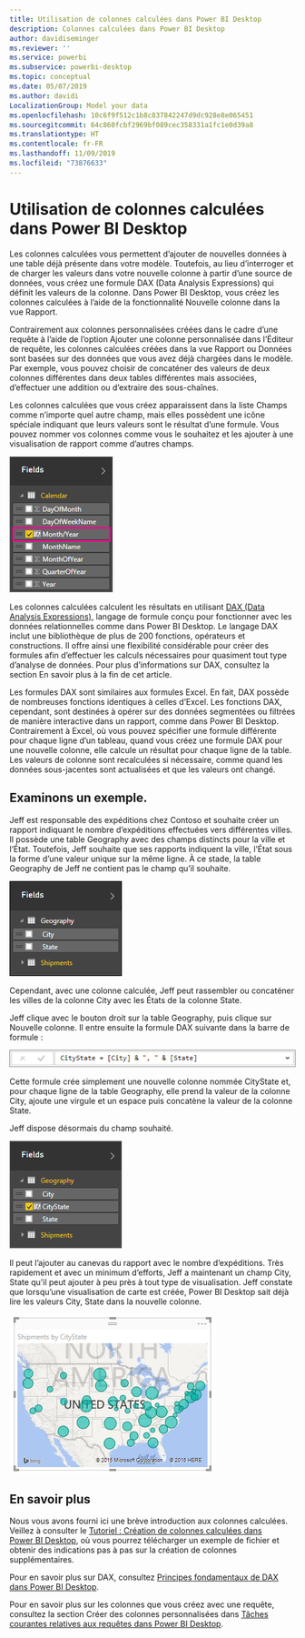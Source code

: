 ```yaml
---
title: Utilisation de colonnes calculées dans Power BI Desktop
description: Colonnes calculées dans Power BI Desktop
author: davidiseminger
ms.reviewer: ''
ms.service: powerbi
ms.subservice: powerbi-desktop
ms.topic: conceptual
ms.date: 05/07/2019
ms.author: davidi
LocalizationGroup: Model your data
ms.openlocfilehash: 10c6f9f512c1b8c837842247d9dc928e8e065451
ms.sourcegitcommit: 64c860fcbf2969bf089cec358331a1fc1e0d39a8
ms.translationtype: HT
ms.contentlocale: fr-FR
ms.lasthandoff: 11/09/2019
ms.locfileid: "73876633"
---
```

# <a name="using-calculated-columns-in-power-bi-desktop"></a>Utilisation de colonnes calculées dans Power BI Desktop
Les colonnes calculées vous permettent d’ajouter de nouvelles données à une table déjà présente dans votre modèle. Toutefois, au lieu d’interroger et de charger les valeurs dans votre nouvelle colonne à partir d’une source de données, vous créez une formule DAX (Data Analysis Expressions) qui définit les valeurs de la colonne. Dans Power BI Desktop, vous créez les colonnes calculées à l’aide de la fonctionnalité Nouvelle colonne dans la vue Rapport.

Contrairement aux colonnes personnalisées créées dans le cadre d’une requête à l’aide de l’option Ajouter une colonne personnalisée dans l’Éditeur de requête, les colonnes calculées créées dans la vue Rapport ou Données sont basées sur des données que vous avez déjà chargées dans le modèle. Par exemple, vous pouvez choisir de concaténer des valeurs de deux colonnes différentes dans deux tables différentes mais associées, d’effectuer une addition ou d’extraire des sous-chaînes.

Les colonnes calculées que vous créez apparaissent dans la liste Champs comme n’importe quel autre champ, mais elles possèdent une icône spéciale indiquant que leurs valeurs sont le résultat d’une formule. Vous pouvez nommer vos colonnes comme vous le souhaitez et les ajouter à une visualisation de rapport comme d’autres champs.

![](media/desktop-calculated-columns/calccolinpbid_fields.png)

Les colonnes calculées calculent les résultats en utilisant [DAX (Data Analysis Expressions)](https://msdn.microsoft.com/library/gg413422.aspx), langage de formule conçu pour fonctionner avec les données relationnelles comme dans Power BI Desktop. Le langage DAX inclut une bibliothèque de plus de 200 fonctions, opérateurs et constructions. Il offre ainsi une flexibilité considérable pour créer des formules afin d’effectuer les calculs nécessaires pour quasiment tout type d’analyse de données. Pour plus d’informations sur DAX, consultez la section En savoir plus à la fin de cet article.

Les formules DAX sont similaires aux formules Excel. En fait, DAX possède de nombreuses fonctions identiques à celles d’Excel. Les fonctions DAX, cependant, sont destinées à opérer sur des données segmentées ou filtrées de manière interactive dans un rapport, comme dans Power BI Desktop. Contrairement à Excel, où vous pouvez spécifier une formule différente pour chaque ligne d’un tableau, quand vous créez une formule DAX pour une nouvelle colonne, elle calcule un résultat pour chaque ligne de la table. Les valeurs de colonne sont recalculées si nécessaire, comme quand les données sous-jacentes sont actualisées et que les valeurs ont changé.

## <a name="lets-look-at-an-example"></a>Examinons un exemple.
Jeff est responsable des expéditions chez Contoso et souhaite créer un rapport indiquant le nombre d’expéditions effectuées vers différentes villes. Il possède une table Geography avec des champs distincts pour la ville et l’État. Toutefois, Jeff souhaite que ses rapports indiquent la ville, l’État sous la forme d’une valeur unique sur la même ligne. À ce stade, la table Geography de Jeff ne contient pas le champ qu’il souhaite.

![](media/desktop-calculated-columns/calccolinpbid_cityandstatefields.png)

Cependant, avec une colonne calculée, Jeff peut rassembler ou concaténer les villes de la colonne City avec les États de la colonne State.

Jeff clique avec le bouton droit sur la table Geography, puis clique sur Nouvelle colonne. Il entre ensuite la formule DAX suivante dans la barre de formule :

![](media/desktop-calculated-columns/calccolinpbid_formula.png)

Cette formule crée simplement une nouvelle colonne nommée CityState et, pour chaque ligne de la table Geography, elle prend la valeur de la colonne City, ajoute une virgule et un espace puis concatène la valeur de la colonne State.

Jeff dispose désormais du champ souhaité.

![](media/desktop-calculated-columns/calccolinpbid_citystatefield.png)

Il peut l’ajouter au canevas du rapport avec le nombre d’expéditions. Très rapidement et avec un minimum d’efforts, Jeff a maintenant un champ City, State qu’il peut ajouter à peu près à tout type de visualisation. Jeff constate que lorsqu’une visualisation de carte est créée, Power BI Desktop sait déjà lire les valeurs City, State dans la nouvelle colonne.

![](media/desktop-calculated-columns/calccolinpbid_citystatemap.png)

## <a name="learn-more"></a>En savoir plus
Nous vous avons fourni ici une brève introduction aux colonnes calculées. Veillez à consulter le [Tutoriel : Création de colonnes calculées dans Power BI Desktop](desktop-tutorial-create-calculated-columns.md), où vous pourrez télécharger un exemple de fichier et obtenir des indications pas à pas sur la création de colonnes supplémentaires. 

Pour en savoir plus sur DAX, consultez [Principes fondamentaux de DAX dans Power BI Desktop](desktop-quickstart-learn-dax-basics.md).

Pour en savoir plus sur les colonnes que vous créez avec une requête, consultez la section Créer des colonnes personnalisées dans [Tâches courantes relatives aux requêtes dans Power BI Desktop](desktop-common-query-tasks.md).  

